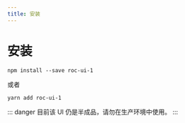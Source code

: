 ```yaml
---
title: 安装
---
```


# 安装

```$xslt
npm install --save roc-ui-1
```
或者
```$xslt
yarn add roc-ui-1 
```

::: danger
  目前该 UI 仍是半成品，请勿在生产环境中使用。
:::
